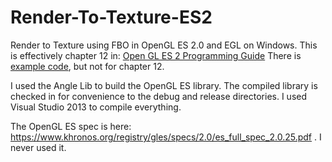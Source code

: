 # Render-To-Texture-ES2
Render to Texture using FBO in OpenGL ES 2.0 and EGL on Windows.
This is effectively chapter 12 in:  [Open GL ES 2 Programming Guide](https://www.google.com/url?sa=t&rct=j&q=&esrc=s&source=web&cd=1&cad=rja&uact=8&ved=0ahUKEwjFyO78us_JAhXp4IMKHd9HDqUQFggcMAA&url=http%3A%2F%2Ftombraiderjava.googlecode.com%2Fsvn-history%2Fr391%2Falpha2%2Fdoc%2FOpenGLES20ProgrammingGuide.pdf&usg=AFQjCNHYbfjVWXpxl9ABPgQtXOrb3ShbmQ&sig2=iYfFdCG8LGWKMlcnI2yiug&bvm=bv.109395566,d.amc)
There is [example code](https://github.com/danginsburg/opengles-book-samples/), but not for chapter 12.

I used the Angle Lib to build the OpenGL ES library. The compiled library is checked in for convenience to the debug and release directories.
I used Visual Studio 2013 to compile everything.

The OpenGL ES spec is here: https://www.khronos.org/registry/gles/specs/2.0/es_full_spec_2.0.25.pdf . I never used it.
